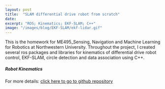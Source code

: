 ```yaml
---
layout: post
title:  "SLAM differential drive robot from scratch"
date:   
excerpt: "ROS; Kinematics; EKF-SLAM; C++"
image: "/images/blog/EKF-SLAM/ekf-lidar.gif"
---
```


This is the homework for ME495_Sensing, Navigation and Machine Learning for Robotics at Northwestern University. Throughout the project, I created several ros packages and libraries for kinematics of differential drive robot control, EKF-SLAM, circle detection and data association using C++.

##### Robot Kinematics



For more details: [click here to go to github repository](https://github.com/ME495-Navigation/slam-project-shirleyzzr1)